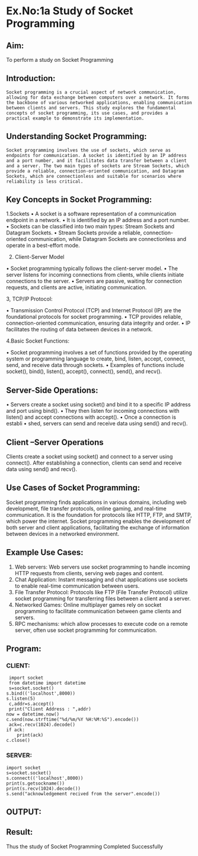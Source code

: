 # Ex.No:1a  			Study of Socket Programming

## Aim: 
To perform a study on Socket Programming
## Introduction:

 	Socket programming is a crucial aspect of network communication, allowing for data exchange between computers over a network. It forms the backbone of various networked applications, enabling communication between clients and servers. This study explores the fundamental concepts of socket programming, its use cases, and provides a practical example to demonstrate its implementation.
## Understanding Socket Programming:
	Socket programming involves the use of sockets, which serve as endpoints for communication. A socket is identified by an IP address and a port number, and it facilitates data transfer between a client and a server. The two main types of sockets are Stream Sockets, which provide a reliable, connection-oriented communication, and Datagram Sockets, which are connectionless and suitable for scenarios where reliability is less critical.
## Key Concepts in Socket Programming:
1.Sockets
•	A socket is a software representation of a communication endpoint in a network.
•	It is identified by an IP address and a port number.
•	Sockets can be classified into two main types: Stream Sockets and Datagram Sockets.
•	Stream Sockets provide a reliable, connection-oriented communication, while Datagram Sockets are connectionless and operate in a best-effort mode.

2. Client-Server Model

•	Socket programming typically follows the client-server model.
•	The server listens for incoming connections from clients, while clients initiate connections to the server.
•	Servers are passive, waiting for connection requests, and clients are active, initiating communication.

3, TCP/IP Protocol:

•	Transmission Control Protocol (TCP) and Internet Protocol (IP) are the foundational protocols for socket programming.
•	TCP provides reliable, connection-oriented communication, ensuring data integrity and order.
•	IP facilitates the routing of data between devices in a network.

4.Basic Socket Functions:

•	Socket programming involves a set of functions provided by the operating system or programming language to create, bind, listen, accept, connect, send, and receive data through sockets.
•	Examples of functions include socket(), bind(), listen(), accept(), connect(), send(), and recv().

## Server-Side Operations:

•	Servers create a socket using socket() and bind it to a specific IP address and port using bind().
•	They then listen for incoming connections with listen() and accept connections with accept().
•	Once a connection is establi
•	shed, servers can send and receive data using send() and recv().

## Client –Server Operations

Clients create a socket using socket() and connect to a server using connect().
After establishing a connection, clients can send and receive data using send() and recv().

## Use Cases of Socket Programming:
Socket programming finds applications in various domains, including web development, file transfer protocols, online gaming, and real-time communication. It is the foundation for protocols like HTTP, FTP, and SMTP, which power the internet. Socket programming enables the development of both server and client applications, facilitating the exchange of information between devices in a networked environment.
## Example Use Cases:

1.	Web servers: Web servers use socket programming to handle incoming HTTP requests from clients, serving web pages and content.
2.	Chat Application: Instant messaging and chat applications use sockets to enable real-time communication between users.
3.	File Transfer Protocol: Protocols like FTP (File Transfer Protocol) utilize socket programming for transferring files between a client and a server.
4.	Networked Games: Online multiplayer games rely on socket programming to facilitate communication between game clients and servers.
5.	RPC mechanisms: which allow processes to execute code on a remote server, often use socket programming for communication.
## Program:
 
### CLIENT: 
```
 import socket
 from datetime import datetime
 s=socket.socket()
s.bind(('localhost',8000))
s.listen(5)
 c,addr=s.accept()
 print("Client Address : ",addr)
now = datetime.now()
c.send(now.strftime("%d/%m/%Y %H:%M:%S").encode())
 ack=c.recv(1024).decode() 
if ack:
    print(ack)
c.close()
```
### SERVER:
```
import socket 
s=socket.socket() 
s.connect(('localhost',8000)) 
print(s.getsockname()) 
print(s.recv(1024).decode()) 
s.send("acknowledgement recived from the server".encode())
```
## OUTPUT:


## Result:
Thus the study of Socket Programming Completed Successfully

